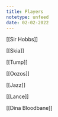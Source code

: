 ```yaml
---
title: Players
notetype: unfeed
date: 02-02-2022
---
```


[[Sir Hobbs]]

[[Skia]]

[[Tump]]

[[Oozos]]

[[Jazz]]

[[Lance]]

[[Dina Bloodbane]]


